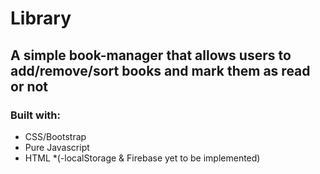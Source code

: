# Library 
## A simple book-manager that allows users to add/remove/sort books and mark them as read or not

### Built with:
* CSS/Bootstrap
* Pure Javascript
* HTML
*(-localStorage & Firebase yet to be implemented)